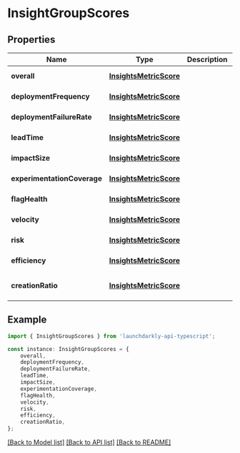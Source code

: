 # InsightGroupScores


## Properties

Name | Type | Description | Notes
------------ | ------------- | ------------- | -------------
**overall** | [**InsightsMetricScore**](InsightsMetricScore.md) |  | [default to undefined]
**deploymentFrequency** | [**InsightsMetricScore**](InsightsMetricScore.md) |  | [default to undefined]
**deploymentFailureRate** | [**InsightsMetricScore**](InsightsMetricScore.md) |  | [default to undefined]
**leadTime** | [**InsightsMetricScore**](InsightsMetricScore.md) |  | [default to undefined]
**impactSize** | [**InsightsMetricScore**](InsightsMetricScore.md) |  | [default to undefined]
**experimentationCoverage** | [**InsightsMetricScore**](InsightsMetricScore.md) |  | [default to undefined]
**flagHealth** | [**InsightsMetricScore**](InsightsMetricScore.md) |  | [default to undefined]
**velocity** | [**InsightsMetricScore**](InsightsMetricScore.md) |  | [default to undefined]
**risk** | [**InsightsMetricScore**](InsightsMetricScore.md) |  | [default to undefined]
**efficiency** | [**InsightsMetricScore**](InsightsMetricScore.md) |  | [default to undefined]
**creationRatio** | [**InsightsMetricScore**](InsightsMetricScore.md) |  | [optional] [default to undefined]

## Example

```typescript
import { InsightGroupScores } from 'launchdarkly-api-typescript';

const instance: InsightGroupScores = {
    overall,
    deploymentFrequency,
    deploymentFailureRate,
    leadTime,
    impactSize,
    experimentationCoverage,
    flagHealth,
    velocity,
    risk,
    efficiency,
    creationRatio,
};
```

[[Back to Model list]](../README.md#documentation-for-models) [[Back to API list]](../README.md#documentation-for-api-endpoints) [[Back to README]](../README.md)
